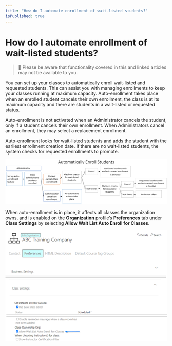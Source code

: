 ```yaml
---
title: "How do I automate enrollment of wait-listed students?"
isPublished: true
---
```


# How do I automate enrollment of wait-listed students?

> :small_blue_diamond: Please be aware that functionality covered in this and linked articles may not be available to you.

You can set up your classes to automatically enroll wait-listed and requested students. This can assist you with managing enrollments to keep your classes running at maximum capacity. Auto-enrollment takes place when an enrolled student cancels their own enrollment, the class is at its maximum capacity and there are students in a wait-listed or requested status.  

Auto-enrollment is not activated when an Administrator cancels the student, only if a student cancels their own enrollment. When Administrators cancel an enrollment, they may select a replacement enrollment.

Auto-enrollment looks for wait-listed students and adds the student with the earliest enrollment creation date. If there are no wait-listed students, the system checks for requested enrollments to promote. 

![](/tms/images/auto-enroll-diagram.png)

When auto-enrollment is in place, it affects all classes the organization owns, and is enabled on the **Organization** profile’s **Preferences** tab under **Class Settings** by selecting **Allow Wait List Auto Enroll for Classes**. 

![](/tms/images/org-autoenroll-waitlist-setting.png)
